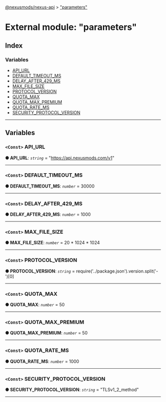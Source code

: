 [@nexusmods/nexus-api](../README.md) > ["parameters"](../modules/_parameters_.md)

# External module: "parameters"

## Index

### Variables

* [API_URL](_parameters_.md#api_url)
* [DEFAULT_TIMEOUT_MS](_parameters_.md#default_timeout_ms)
* [DELAY_AFTER_429_MS](_parameters_.md#delay_after_429_ms)
* [MAX_FILE_SIZE](_parameters_.md#max_file_size)
* [PROTOCOL_VERSION](_parameters_.md#protocol_version)
* [QUOTA_MAX](_parameters_.md#quota_max)
* [QUOTA_MAX_PREMIUM](_parameters_.md#quota_max_premium)
* [QUOTA_RATE_MS](_parameters_.md#quota_rate_ms)
* [SECURITY_PROTOCOL_VERSION](_parameters_.md#security_protocol_version)

---

## Variables

<a id="api_url"></a>

### `<Const>` API_URL

**● API_URL**: *`string`* = "https://api.nexusmods.com/v1"

___
<a id="default_timeout_ms"></a>

### `<Const>` DEFAULT_TIMEOUT_MS

**● DEFAULT_TIMEOUT_MS**: *`number`* = 30000

___
<a id="delay_after_429_ms"></a>

### `<Const>` DELAY_AFTER_429_MS

**● DELAY_AFTER_429_MS**: *`number`* = 1000

___
<a id="max_file_size"></a>

### `<Const>` MAX_FILE_SIZE

**● MAX_FILE_SIZE**: *`number`* =  20 * 1024 * 1024

___
<a id="protocol_version"></a>

### `<Const>` PROTOCOL_VERSION

**● PROTOCOL_VERSION**: *`string`* =  require('../package.json').version.split('-')[0]

___
<a id="quota_max"></a>

### `<Const>` QUOTA_MAX

**● QUOTA_MAX**: *`number`* = 50

___
<a id="quota_max_premium"></a>

### `<Const>` QUOTA_MAX_PREMIUM

**● QUOTA_MAX_PREMIUM**: *`number`* = 50

___
<a id="quota_rate_ms"></a>

### `<Const>` QUOTA_RATE_MS

**● QUOTA_RATE_MS**: *`number`* = 1000

___
<a id="security_protocol_version"></a>

### `<Const>` SECURITY_PROTOCOL_VERSION

**● SECURITY_PROTOCOL_VERSION**: *`string`* = "TLSv1_2_method"

___

